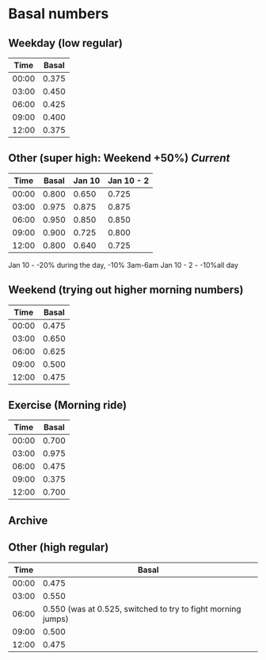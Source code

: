 # Basal numbers

## Weekday (low regular)

Time | Basal
---- | -----
00:00 | 0.375
03:00 | 0.450
06:00 | 0.425
09:00 | 0.400
12:00 | 0.375

## Other (super high: Weekend +50%) *Current*

Time  | Basal  | Jan 10 | Jan 10 - 2
----- | ------ | ------ | ----------
00:00 | 0.800  | 0.650  | 0.725
03:00 | 0.975  | 0.875  | 0.875
06:00 | 0.950  | 0.850  | 0.850
09:00 | 0.900  | 0.725  | 0.800
12:00 | 0.800  | 0.640  | 0.725

Jan 10 - -20% during the day, -10% 3am-6am
Jan 10 - 2 - -10%all day

## Weekend (trying out higher morning numbers)

Time | Basal
---- | -----
00:00 | 0.475
03:00 | 0.650
06:00 | 0.625
09:00 | 0.500
12:00 | 0.475

## Exercise (Morning ride)

Time | Basal
---- | -----
00:00 | 0.700
03:00 | 0.975
06:00 | 0.475
09:00 | 0.375
12:00 | 0.700

## Archive

## Other (high regular)

Time | Basal
---- | -----
00:00 | 0.475
03:00 | 0.550
06:00 | 0.550 (was at 0.525, switched to try to fight morning jumps)
09:00 | 0.500
12:00 | 0.475

